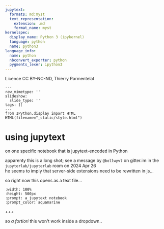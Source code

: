 ```yaml
---
jupytext:
  formats: md:myst
  text_representation:
    extension: .md
    format_name: myst
kernelspec:
  display_name: Python 3 (ipykernel)
  language: python
  name: python3
language_info:
  name: python
  nbconvert_exporter: python
  pygments_lexer: ipython3
---
```


Licence CC BY-NC-ND, Thierry Parmentelat

```{raw-cell}
---
raw_mimetype: ''
slideshow:
  slide_type: ''
tags: []
---
from IPython.display import HTML
HTML(filename="_static/style.html")
```

# using jupytext

on one specific notebook that is jupytext-encoded in Python

apparenty this is a long shot; see a message by `@bollwyvl` on gitter.im in the `jupyterlab/jupyterlab` room on 2024 Apr 26  
he seems to imply that server-side extensions need to be rewritten in js...

so right now this opens as a text file...

```{notebooklite} hello-world-jupytext-nb.md
:width: 100%
:height: 500px
:prompt: a jupytext notebook
:prompt_color: aquamarine
```

+++

so *a fortiori* this won't work inside a dropdown..

